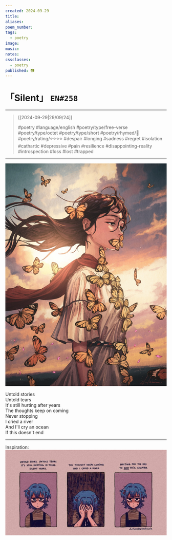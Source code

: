 ```yaml
---
created: 2024-09-29
title:
aliases:
poem_number:
tags:
  - poetry
image:
music:
notes:
cssclasses:
  - poetry
published: 📷
---
```

# 「Silent」 `EN#258`

---

> [[2024-09-29|29/09/24]]
> 
> #poetry 
> #language/english 
> #poetry/type/free-verse #poetry/type/octet #poetry/type/short 
> #poetry/rhymed/🔴 
> #poetry/rating/⭐⭐⭐⭐ 
> #despair #longing #sadness #regret #isolation #cathartic #depressive #pain #resilience #disappointing-reality #introspection #loss #lost #trapped 

---

![poem-silent](../!art/poem-silent.jpg)


Untold stories  
Untold tears  
It's still hurting after years  
The thoughts keep on coming  
Never stopping  
I cried a river  
And I'll cry an ocean  
If this doesn't end

---

Inspiration:
![poem-silent1](../!art/poem-silent1.jpg)
